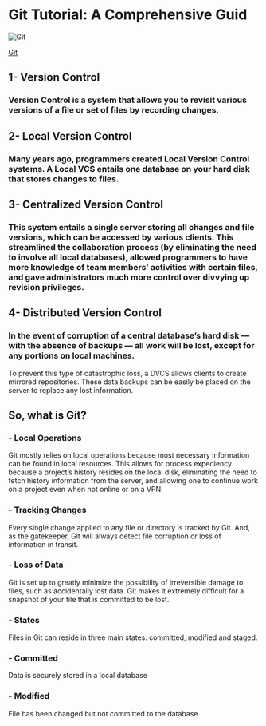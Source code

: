  
# Git Tutorial: A Comprehensive Guid 
![Git](https://blog.udemy.com/wp-content/uploads/2015/08/banner_GIT.jpg)

[Git](https://blog.udemy.com/git-tutorial-a-comprehensive-guide)

##  1- Version Control
### Version Control is a system that allows you to revisit various versions of a file or set of files by recording changes.

## 2- Local Version Control
### Many years ago, programmers created Local Version Control systems. A Local VCS entails one database on your hard disk that stores changes to files.

##  3- Centralized Version Control
### This system entails a single server storing all changes and file versions, which can be accessed by various clients. This streamlined the collaboration process (by eliminating the need to involve all local databases), allowed programmers to have more knowledge of team members’ activities with certain files, and gave administrators much more control over divvying up revision privileges.
  
## 4- Distributed Version Control

### In the event of corruption of a central database’s hard disk — with the absence of backups — all work will be lost, except for any portions on local machines.

To prevent this type of catastrophic loss, a DVCS allows clients to create mirrored repositories. These data backups can be easily be placed on the server to replace any lost information.


## So, what is Git?
### - Local Operations

Git mostly relies on local operations because most necessary information can be found in local resources. This allows for process expediency because a project’s history resides on the local disk, eliminating the need to fetch history information from the server, and allowing one to continue work on a project even when not online or on a VPN.

### - Tracking Changes

Every single change applied to any file or directory is tracked by Git. And, as the gatekeeper, Git will always detect file corruption or loss of information in transit.

### - Loss of Data

Git is set up to greatly minimize the possibility of irreversible damage to files, such as accidentally lost data. Git makes it extremely difficult for a snapshot of your file that is committed to be lost.

### - States

Files in Git can reside in three main states: committed, modified and staged.

### - Committed

Data is securely stored in a local database

### - Modified

File has been changed but not committed to the database
